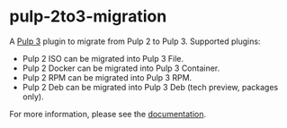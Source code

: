 # pulp-2to3-migration

A [Pulp 3](https://pulpproject.org/) plugin to migrate from Pulp 2 to Pulp 3.
Supported plugins:
 - Pulp 2 ISO can be migrated into Pulp 3 File.
 - Pulp 2 Docker can be migrated into Pulp 3 Container.
 - Pulp 2 RPM can be migrated into Pulp 3 RPM.
 - Pulp 2 Deb can be migrated into Pulp 3 Deb (tech preview, packages only).


For more information, please see the [documentation](https://pulp-2to3-migration.readthedocs.io/en/latest/).

